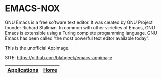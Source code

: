 # EMACS-NOX

 GNU Emacs is a free software text editor. It was created by GNU Project founder
 Richard Stallman. In common with other varieties of Emacs, GNU Emacs is
 extensible using a Turing complete programming language.
 GNU Emacs has been called "the most powerful text editor available today".

 This is the unofficial AppImage.

 SITE: https://github.com/blahgeek/emacs-appimage

 | [Applications](https://portable-linux-apps.github.io/apps.html) | [Home](https://portable-linux-apps.github.io)
 | --- | --- |

